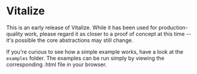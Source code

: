 # Vitalize

This is an early release of Vitalize. While it has been used for production-quality work, please regard it as closer to a proof of concept at this time -- it's possible the core abstractions may still change.

If you're curious to see how a simple example works, have a look at the `examples` folder. The examples can be run simply by viewing the corresponding .html file in your browser.
